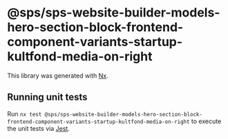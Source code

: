 # @sps/sps-website-builder-models-hero-section-block-frontend-component-variants-startup-kultfond-media-on-right

This library was generated with [Nx](https://nx.dev).

## Running unit tests

Run `nx test @sps/sps-website-builder-models-hero-section-block-frontend-component-variants-startup-kultfond-media-on-right` to execute the unit tests via [Jest](https://jestjs.io).
